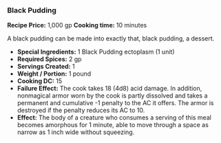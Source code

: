### Black Pudding

**Recipe Price:** 1,000 gp
**Cooking time:** 10 minutes

A black pudding can be made into exactly that, black pudding, a dessert.

- ﻿﻿**Special Ingredients:** 1 Black Pudding ectoplasm (1 unit)
- ﻿﻿**Required Spices:** 2 gp
- ﻿﻿**Servings Created:** 1
- ﻿﻿**Weight / Portion:** 1 pound
- ﻿﻿**Cooking DC:** 15
- **Failure Effect:** The cook takes 18 (4d8) acid damage. In addition, nonmagical armor worn by the cook is partly dissolved and takes a permanent and cumulative -1 penalty to the AC it offers. The armor is destroyed if the penalty reduces its AC to 10.
- **﻿﻿Effect:** The body of a creature who consumes a serving of this meal becomes amorphous for 1 minute, able to move through a space as narrow as 1 inch wide without squeezing.